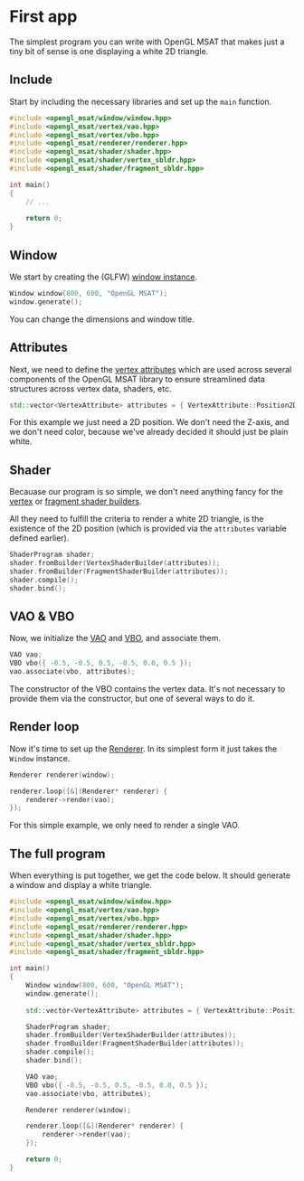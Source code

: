 # First app

The simplest program you can write with OpenGL MSAT that makes just a tiny
bit of sense is one displaying a white 2D triangle.

## Include
Start by including the necessary libraries and set up the ``main`` function.

````c++
#include <opengl_msat/window/window.hpp>
#include <opengl_msat/vertex/vao.hpp>
#include <opengl_msat/vertex/vbo.hpp>
#include <opengl_msat/renderer/renderer.hpp>
#include <opengl_msat/shader/shader.hpp>
#include <opengl_msat/shader/vertex_sbldr.hpp>
#include <opengl_msat/shader/fragment_sbldr.hpp>

int main()
{
    // ...
    
    return 0;
}
````

## Window
We start by creating the (GLFW) [window instance](../window/window.md).
````c++
Window window(800, 600, "OpenGL MSAT");
window.generate();
````
You can change the dimensions and window title.

## Attributes
Next, we need to define the [vertex attributes](../vertex/vertex-attribute.md) which are used across
several components of the OpenGL MSAT library to ensure streamlined data structures
across vertex data, shaders, etc.
````c++
std::vector<VertexAttribute> attributes = { VertexAttribute::Position2D };
````
For this example we just need a 2D position. We don't need the Z-axis, and we don't
need color, because we've already decided it should just be plain white.

## Shader
Becauase our program is so simple, we don't need anything fancy for the
[vertex](../shader/vertex-shader-builder.md) or [fragment shader builders](../shader/fragment-shader-builder.md).

All they need to fulfill the criteria to render a white 2D triangle, is the existence of the 2D position
(which is provided via the ``attributes`` variable defined earlier).

````c++
ShaderProgram shader;
shader.fromBuilder(VertexShaderBuilder(attributes));
shader.fromBuilder(FragmentShaderBuilder(attributes));
shader.compile();
shader.bind();
````

## VAO & VBO
Now, we initialize the [VAO](../vertex/vao.md) and [VBO](../vertex/vbo.md), and associate them.

````c++
VAO vao;
VBO vbo({ -0.5, -0.5, 0.5, -0.5, 0.0, 0.5 });
vao.associate(vbo, attributes);
````

The constructor of the VBO contains the vertex data. It's not necessary to provide them via the constructor,
but one of several ways to do it.

## Render loop
Now it's time to set up the [Renderer](../render/render.md).
In its simplest form it just takes the ``Window`` instance.

````c++
Renderer renderer(window);

renderer.loop([&](Renderer* renderer) {
    renderer->render(vao);
});
````

For this simple example, we only need to render a single VAO.

## The full program
When everything is put together, we get the code below.
It should generate a window and display a white triangle.

````c++
#include <opengl_msat/window/window.hpp>
#include <opengl_msat/vertex/vao.hpp>
#include <opengl_msat/vertex/vbo.hpp>
#include <opengl_msat/renderer/renderer.hpp>
#include <opengl_msat/shader/shader.hpp>
#include <opengl_msat/shader/vertex_sbldr.hpp>
#include <opengl_msat/shader/fragment_sbldr.hpp>

int main()
{
    Window window(800, 600, "OpenGL MSAT");
    window.generate();
    
    std::vector<VertexAttribute> attributes = { VertexAttribute::Position2D };

    ShaderProgram shader;
    shader.fromBuilder(VertexShaderBuilder(attributes));
    shader.fromBuilder(FragmentShaderBuilder(attributes));
    shader.compile();
    shader.bind();

    VAO vao;
    VBO vbo({ -0.5, -0.5, 0.5, -0.5, 0.0, 0.5 });
    vao.associate(vbo, attributes);

    Renderer renderer(window);

    renderer.loop([&](Renderer* renderer) {
        renderer->render(vao);
    });

    return 0;
}

````